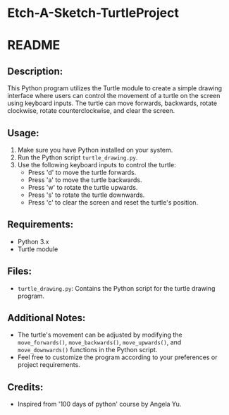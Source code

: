 # Etch-A-Sketch-TurtleProject

# README

## Description:
This Python program utilizes the Turtle module to create a simple drawing interface where users can control the movement of a turtle on the screen using keyboard inputs. The turtle can move forwards, backwards, rotate clockwise, rotate counterclockwise, and clear the screen.

## Usage:
1. Make sure you have Python installed on your system.
2. Run the Python script `turtle_drawing.py`.
3. Use the following keyboard inputs to control the turtle:
   - Press 'd' to move the turtle forwards.
   - Press 'a' to move the turtle backwards.
   - Press 'w' to rotate the turtle upwards.
   - Press 's' to rotate the turtle downwards.
   - Press 'c' to clear the screen and reset the turtle's position.

## Requirements:
- Python 3.x
- Turtle module

## Files:
- `turtle_drawing.py`: Contains the Python script for the turtle drawing program.

## Additional Notes:
- The turtle's movement can be adjusted by modifying the `move_forwards()`, `move_backwards()`, `move_upwards()`, and `move_downwards()` functions in the Python script.
- Feel free to customize the program according to your preferences or project requirements.

## Credits:
- Inspired from '100 days of python' course by Angela Yu.
